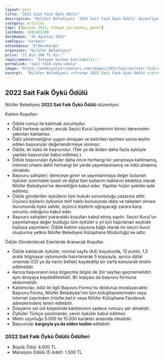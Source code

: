```yaml
---
layout: post
title: "2022 Sait Faik Öykü Ödülü"
description: "Nilüfer Belediyesi '2022 Sait Faik Öykü Ödülü' düzenliyor."
category: articles
tags: [ağustos 2022, hikaye yarışması, genel]
lastDate: 1661461200
dateHuman: "26 Ağustos 2022"
comTopic: "Serbest"
attendance: "Elden/Kargo"
organizer: "Nilüfer Belediyesi"
price: "11 Bin 500 TL'dir."
requirements: "İsteyen herkes katılabilir."
permalink: "sait-faik-oyku-odulu"
image: "https://edebiyatyarismalari.com/images/2022/haziran/sait-faik-oyku-odulu.jpg"
excerpt:  "Nilüfer Belediyesi <strong> 2022 Sait Faik Öykü Ödülü </strong> düzenliyor."
---
```


## 2022 Sait Faik Öykü Ödülü
Nilüfer Belediyesi **2022 Sait Faik Öykü Ödülü** düzenliyor.  

Katılım Koşulları:
- Ödüle rumuz ile katılmak zorunludur. 
- Ödül herkese açıktır; ancak Seçici Kurul üyelerinin birinci dereceden yakınları katılamaz.
- Ödül yönetmeliğine uygun olmayan ve belirtilen tarihten sonra teslim edilen başvurular değerlendirmeye alınmaz. 
- Ödüle, iki öykü ile başvurulur. (Tek ya da ikiden daha fazla öyküyle yapılan başvurular kabul edilmez.)
- Ödüle başvurulan öyküler daha önce herhangi bir yarışmaya katılmamış, internet ortamı dahil herhangi bir yerde yayımlanmamış ve ödül almamış olmalıdır. 
- Başvuru sahipleri; dereceye giren ve yayımlanmaya değer bulunan öyküler üzerindeki basılı ve dijital tüm kullanım haklarını bedelsiz olarak Nilüfer Belediyesi'ne devrettiğini kabul eder. Yapıtlar hiçbir şekilde iade edilmez. 
- Ödüle gönderilen öykülerin tüm hukuki sorumluluğu yazarına aittir. Üçüncü kişilerin öykünün telif hakkı konusunda iddia ve talepleri olması durumunda öykü sahibi, üçüncü kişilerin uğrayacağı zarara karşı sorumlu olduğunu kabul eder. 
- Başvuru sahipleri yukarıdaki koşulları kabul etmiş sayılır. Seçici Kurul'un yayımlamaya değer bulduğu tüm öyküler o yıl için hazırlanan seçkide topluca yayımlanır. Ödüle katılım sayısına bağlı olarak ön seçici kurul oluşturma yetkisi Nilüfer Belediyesi Kütüphane Müdürlüğü'ne aittir.

Ödüle Gönderilecek Eserlerde Aranacak Koşullar.
- Ödüle katılacak öyküler, normal sayfa (A4) boyutunda, 12 punto, 1,5 aralık bilgisayar oylumunda hazırlanarak 5 kopyayla, ayrıca dijital ortamda (CD ya da harici bellek) kaydedilip bir zarfa konularak teslim edilmelidir. 
- Ayrıca başvuranın kısa özgeçmiş bilgisi de (bir sayfayı geçmemelidir) aynı dosyaya kaydedilmelidir. Bir kopyası da başvuru formuna eklenmelidir. 
- Katılımcılar, ödül ile ilgili Başvuru Formu'nu doldurup imzalayacaktır. Başvuru Formu, Nilüfer Belediyesi'nin tüm kütüphanelerinden veya internet üzerinden (nilufer.bel.tr veya Nilüfer Kütüphane Facebook adreslerinden) temin edilebilir. 
- Dosyanın sol üst köşesinde katılımcının sadece rumuzu yer almalıdır. 
- Öyküler Türkçe yazılmalıdır, çeviri öyküler kabul edilmez. 
- Metin uzunluğu 5.000 ile 15.000 karakter arasında olmalıdır. 
- Başvurular **kargoyla ya da elden teslim** edilebilir. 

### 2022 Sait Faik Öykü Ödülü Ödülleri
- Büyük Ödül: 4.000 TL
- Mansiyon Ödülü (5 Adet): 1.500 TL